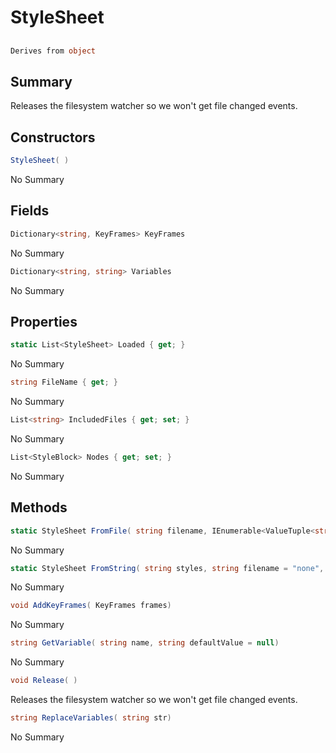 # StyleSheet

## 
```c#
Derives from object
```

## Summary

Releases the filesystem watcher so we won't get file changed events.
## Constructors

```c#
StyleSheet( ) 
```
No Summary
## Fields

```c#
Dictionary<string, KeyFrames> KeyFrames
```
No Summary
```c#
Dictionary<string, string> Variables
```
No Summary
## Properties

```c#
static List<StyleSheet> Loaded { get; } 
```
No Summary
```c#
string FileName { get; } 
```
No Summary
```c#
List<string> IncludedFiles { get; set; } 
```
No Summary
```c#
List<StyleBlock> Nodes { get; set; } 
```
No Summary
## Methods

```c#
static StyleSheet FromFile( string filename, IEnumerable<ValueTuple<string, string>> variables = null) 
```
No Summary
```c#
static StyleSheet FromString( string styles, string filename = "none", IEnumerable<ValueTuple<string, string>> variables = null, bool notices = false) 
```
No Summary
```c#
void AddKeyFrames( KeyFrames frames) 
```
No Summary
```c#
string GetVariable( string name, string defaultValue = null) 
```
No Summary
```c#
void Release( ) 
```
Releases the filesystem watcher so we won't get file changed events.
```c#
string ReplaceVariables( string str) 
```
No Summary
